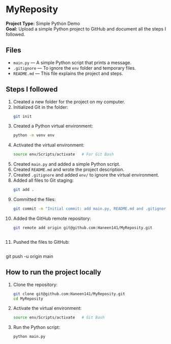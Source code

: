 # MyReposity

**Project Type:** Simple Python Demo  
**Goal:** Upload a simple Python project to GitHub and document all the steps I followed.

## Files
- `main.py` — A simple Python script that prints a message.
- `.gitignore` — To ignore the `env` folder and temporary files.
- `README.md` — This file explains the project and steps.

## Steps I followed
1. Created a new folder for the project on my computer.
2. Initialized Git in the folder:
   ```bash
   git init
   ```
3. Created a Python virtual environment:
   ```bash
   python -m venv env
   ```
4. Activated the virtual environment:
   ```bash
   source env/Scripts/activate   # For Git Bash
   ```
5. Created `main.py` and added a simple Python script.
6. Created `README.md` and wrote the project description.
7. Created `.gitignore` and added `env/` to ignore the virtual environment.
8. Added all files to Git staging:
   ```bash
   git add .
   ```
9. Committed the files:
   ```bash
   git commit -m "Initial commit: add main.py, README.md and .gitignore"
   ```
10. Added the GitHub remote repository:
    ```bash
    git remote add origin git@github.com:Haneen141/MyReposity.git
    ```
    ```
11. Pushed the files to GitHub:
    ```bash
   git push -u origin main
## How to run the project locally
1. Clone the repository:
   ```bash
   git clone git@github.com:Haneen141/MyReposity.git
   cd MyReposity
   ```
2. Activate the virtual environment:
   ```bash
   source env/Scripts/activate   # Git Bash
   ```
3. Run the Python script:
   ```bash
   python main.py
   ```
